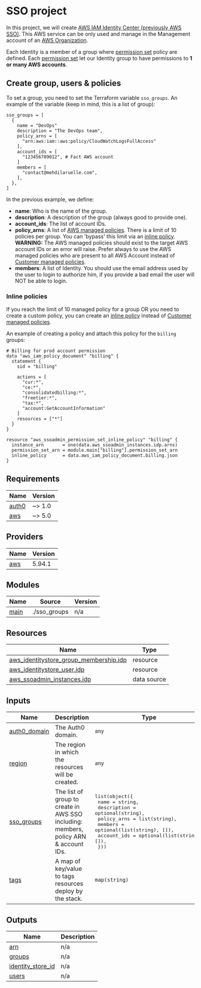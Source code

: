 # SSO project

In this project, we will create [AWS IAM Identity Center (previously AWS SSO)](https://aws.amazon.com/fr/iam/identity-center/).
This AWS service can be only used and manage in the Management account of an [AWS Organization](https://aws.amazon.com/fr/organizations/).


Each Identity is a member of a group where [permission set](https://docs.aws.amazon.com/singlesignon/latest/userguide/permissionsetsconcept.html) policy are defined.
Each [permission set](https://docs.aws.amazon.com/singlesignon/latest/userguide/permissionsetsconcept.html) let our Identity group to have permissions to **1 or many
AWS accounts**.

## Create group, users & policies

To set a group, you need to set the Terraform variable `sso_groups`.
An example of the variable (keep in mind, this is a list of group):
```hcl
sso_groups = [
  {
    name = "DevOps"
    description = "The DevOps team",
    policy_arns = [
      "arn:aws:iam::aws:policy/CloudWatchLogsFullAccess"
    ],
    account_ids = [
      "123456789012", # Fact AWS account
    ]
    members = [
      "contact@mehdilaruelle.com",
    ],
  },
]
```

In the previous example, we define:
- **name**: Who is the name of the group.
- **description**: A description of the group (always good to provide one).
- **account_ids**: The list of account IDs.
- **policy_arns**: A list of [AWS managed policies](https://docs.aws.amazon.com/singlesignon/latest/userguide/permissionsetcustom.html#permissionsetsampconcept). There is a limit of
  10 policies per group. You can 'bypass' this limit via an [inline policy](https://docs.aws.amazon.com/singlesignon/latest/userguide/permissionsetcustom.html#permissionsetsinlineconcept).
  **WARNING:** The AWS managed policies should exist to the target AWS account IDs or an error will raise. Prefer always to use the AWS managed policies who are present to all
  AWS Account instead of [Customer managed policies](https://docs.aws.amazon.com/singlesignon/latest/userguide/permissionsetcustom.html#permissionsetscmpconcept).
- **members**: A list of Identity. You should use the email address used by the user to login to authorize him, if you provide a bad email the user will NOT be able to login.


### Inline policies

If you reach the limit of 10 managed policy for a group OR you need to create a custom policy, you can create an [inline policy](https://docs.aws.amazon.com/singlesignon/latest/userguide/permissionsetcustom.html#permissionsetsinlineconcept) instead of [Customer managed policies](https://docs.aws.amazon.com/singlesignon/latest/userguide/permissionsetcustom.html#permissionsetscmpconcept).

An example of creating a policy and attach this policy for the `billing` groups:
```hcl
# Billing for prod account permission
data "aws_iam_policy_document" "billing" {
  statement {
    sid = "billing"

    actions = [
      "cur:*",
      "ce:*",
      "consolidatedbilling:*",
      "freetier:*",
      "tax:*",
      "account:GetAccountInformation"
    ]
    resources = ["*"]
  }
}

resource "aws_ssoadmin_permission_set_inline_policy" "billing" {
  instance_arn       = one(data.aws_ssoadmin_instances.idp.arns)
  permission_set_arn = module.main["billing"].permission_set_arn
  inline_policy      = data.aws_iam_policy_document.billing.json
}
```

<!-- BEGIN_TF_DOCS -->
## Requirements

| Name | Version |
|------|---------|
| <a name="requirement_auth0"></a> [auth0](#requirement\_auth0) | ~> 1.0 |
| <a name="requirement_aws"></a> [aws](#requirement\_aws) | ~> 5.0 |

## Providers

| Name | Version |
|------|---------|
| <a name="provider_aws"></a> [aws](#provider\_aws) | 5.94.1 |

## Modules

| Name | Source | Version |
|------|--------|---------|
| <a name="module_main"></a> [main](#module\_main) | ./sso_groups | n/a |

## Resources

| Name | Type |
|------|------|
| [aws_identitystore_group_membership.idp](https://registry.terraform.io/providers/hashicorp/aws/latest/docs/resources/identitystore_group_membership) | resource |
| [aws_identitystore_user.idp](https://registry.terraform.io/providers/hashicorp/aws/latest/docs/resources/identitystore_user) | resource |
| [aws_ssoadmin_instances.idp](https://registry.terraform.io/providers/hashicorp/aws/latest/docs/data-sources/ssoadmin_instances) | data source |

## Inputs

| Name | Description | Type | Default | Required |
|------|-------------|------|---------|:--------:|
| <a name="input_auth0_domain"></a> [auth0\_domain](#input\_auth0\_domain) | The Auth0 domain. | `any` | n/a | yes |
| <a name="input_region"></a> [region](#input\_region) | The region in which the resources will be created. | `any` | n/a | yes |
| <a name="input_sso_groups"></a> [sso\_groups](#input\_sso\_groups) | The list of group to create in AWS SSO including: members, policy ARN & account IDs. | <pre>list(object({<br/>    name        = string,<br/>    description = optional(string),<br/>    policy_arns = list(string),<br/>    members     = optional(list(string), []),<br/>    account_ids = optional(list(string), []),<br/>  }))</pre> | n/a | yes |
| <a name="input_tags"></a> [tags](#input\_tags) | A map of key/value to tags resources deploy by the stack. | `map(string)` | `{}` | no |

## Outputs

| Name | Description |
|------|-------------|
| <a name="output_arn"></a> [arn](#output\_arn) | n/a |
| <a name="output_groups"></a> [groups](#output\_groups) | n/a |
| <a name="output_identity_store_id"></a> [identity\_store\_id](#output\_identity\_store\_id) | n/a |
| <a name="output_users"></a> [users](#output\_users) | n/a |
<!-- END_TF_DOCS -->